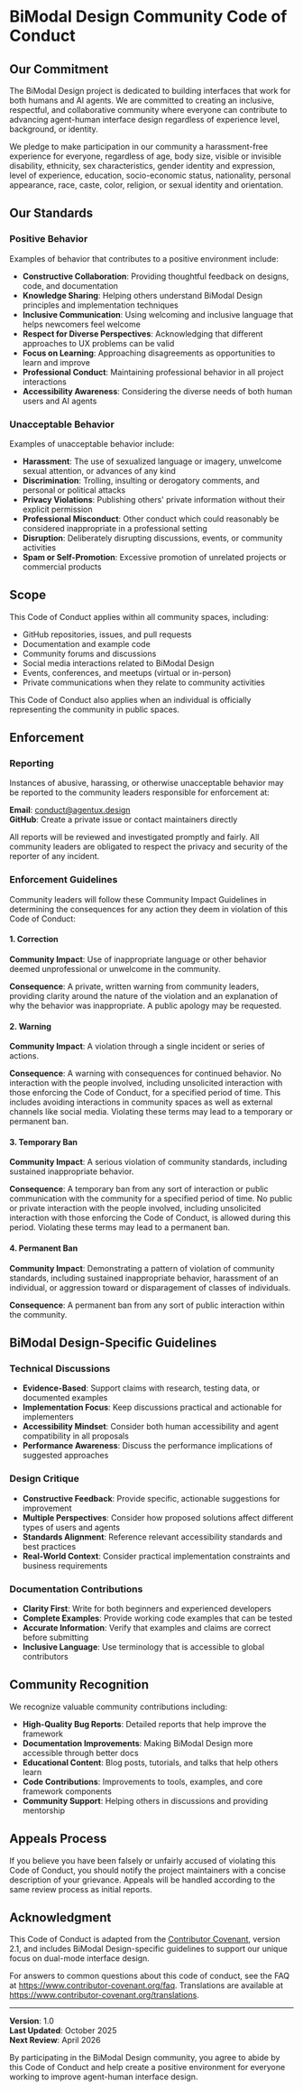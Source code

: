 # BiModal Design Community Code of Conduct

## Our Commitment

The BiModal Design project is dedicated to building interfaces that work for both
humans and AI agents. We are committed to creating an inclusive, respectful, and
collaborative community where everyone can contribute to advancing agent-human
interface design regardless of experience level, background, or identity.

We pledge to make participation in our community a harassment-free experience
for everyone, regardless of age, body size, visible or invisible disability,
ethnicity, sex characteristics, gender identity and expression, level of
experience, education, socio-economic status, nationality, personal appearance,
race, caste, color, religion, or sexual identity and orientation.

## Our Standards

### Positive Behavior

Examples of behavior that contributes to a positive environment include:

- **Constructive Collaboration**: Providing thoughtful feedback on designs,
  code, and documentation
- **Knowledge Sharing**: Helping others understand BiModal Design principles and
  implementation techniques
- **Inclusive Communication**: Using welcoming and inclusive language that helps
  newcomers feel welcome
- **Respect for Diverse Perspectives**: Acknowledging that different approaches
  to UX problems can be valid
- **Focus on Learning**: Approaching disagreements as opportunities to learn and
  improve
- **Professional Conduct**: Maintaining professional behavior in all project
  interactions
- **Accessibility Awareness**: Considering the diverse needs of both human users
  and AI agents

### Unacceptable Behavior

Examples of unacceptable behavior include:

- **Harassment**: The use of sexualized language or imagery, unwelcome sexual
  attention, or advances of any kind
- **Discrimination**: Trolling, insulting or derogatory comments, and personal
  or political attacks
- **Privacy Violations**: Publishing others' private information without their
  explicit permission
- **Professional Misconduct**: Other conduct which could reasonably be
  considered inappropriate in a professional setting
- **Disruption**: Deliberately disrupting discussions, events, or community
  activities
- **Spam or Self-Promotion**: Excessive promotion of unrelated projects or
  commercial products

## Scope

This Code of Conduct applies within all community spaces, including:

- GitHub repositories, issues, and pull requests
- Documentation and example code
- Community forums and discussions
- Social media interactions related to BiModal Design
- Events, conferences, and meetups (virtual or in-person)
- Private communications when they relate to community activities

This Code of Conduct also applies when an individual is officially representing
the community in public spaces.

## Enforcement

### Reporting

Instances of abusive, harassing, or otherwise unacceptable behavior may be
reported to the community leaders responsible for enforcement at:

**Email**: conduct@agentux.design  
**GitHub**: Create a private issue or contact maintainers directly

All reports will be reviewed and investigated promptly and fairly. All community
leaders are obligated to respect the privacy and security of the reporter of any
incident.

### Enforcement Guidelines

Community leaders will follow these Community Impact Guidelines in determining
the consequences for any action they deem in violation of this Code of Conduct:

#### 1. Correction

**Community Impact**: Use of inappropriate language or other behavior deemed
unprofessional or unwelcome in the community.

**Consequence**: A private, written warning from community leaders, providing
clarity around the nature of the violation and an explanation of why the
behavior was inappropriate. A public apology may be requested.

#### 2. Warning

**Community Impact**: A violation through a single incident or series of
actions.

**Consequence**: A warning with consequences for continued behavior. No
interaction with the people involved, including unsolicited interaction with
those enforcing the Code of Conduct, for a specified period of time. This
includes avoiding interactions in community spaces as well as external channels
like social media. Violating these terms may lead to a temporary or permanent
ban.

#### 3. Temporary Ban

**Community Impact**: A serious violation of community standards, including
sustained inappropriate behavior.

**Consequence**: A temporary ban from any sort of interaction or public
communication with the community for a specified period of time. No public or
private interaction with the people involved, including unsolicited interaction
with those enforcing the Code of Conduct, is allowed during this period.
Violating these terms may lead to a permanent ban.

#### 4. Permanent Ban

**Community Impact**: Demonstrating a pattern of violation of community
standards, including sustained inappropriate behavior, harassment of an
individual, or aggression toward or disparagement of classes of individuals.

**Consequence**: A permanent ban from any sort of public interaction within the
community.

## BiModal Design-Specific Guidelines

### Technical Discussions

- **Evidence-Based**: Support claims with research, testing data, or documented
  examples
- **Implementation Focus**: Keep discussions practical and actionable for
  implementers
- **Accessibility Mindset**: Consider both human accessibility and agent
  compatibility in all proposals
- **Performance Awareness**: Discuss the performance implications of suggested
  approaches

### Design Critique

- **Constructive Feedback**: Provide specific, actionable suggestions for
  improvement
- **Multiple Perspectives**: Consider how proposed solutions affect different
  types of users and agents
- **Standards Alignment**: Reference relevant accessibility standards and best
  practices
- **Real-World Context**: Consider practical implementation constraints and
  business requirements

### Documentation Contributions

- **Clarity First**: Write for both beginners and experienced developers
- **Complete Examples**: Provide working code examples that can be tested
- **Accurate Information**: Verify that examples and claims are correct before
  submitting
- **Inclusive Language**: Use terminology that is accessible to global
  contributors

## Community Recognition

We recognize valuable community contributions including:

- **High-Quality Bug Reports**: Detailed reports that help improve the framework
- **Documentation Improvements**: Making BiModal Design more accessible through better
  docs
- **Educational Content**: Blog posts, tutorials, and talks that help others
  learn
- **Code Contributions**: Improvements to tools, examples, and core framework
  components
- **Community Support**: Helping others in discussions and providing mentorship

## Appeals Process

If you believe you have been falsely or unfairly accused of violating this Code
of Conduct, you should notify the project maintainers with a concise description
of your grievance. Appeals will be handled according to the same review process
as initial reports.

## Acknowledgment

This Code of Conduct is adapted from the
[Contributor Covenant](https://www.contributor-covenant.org/), version 2.1, and
includes BiModal Design-specific guidelines to support our unique focus on dual-mode
interface design.

For answers to common questions about this code of conduct, see the FAQ at
https://www.contributor-covenant.org/faq. Translations are available at
https://www.contributor-covenant.org/translations.

---

**Version**: 1.0  
**Last Updated**: October 2025  
**Next Review**: April 2026

By participating in the BiModal Design community, you agree to abide by this Code of
Conduct and help create a positive environment for everyone working to improve
agent-human interface design.
